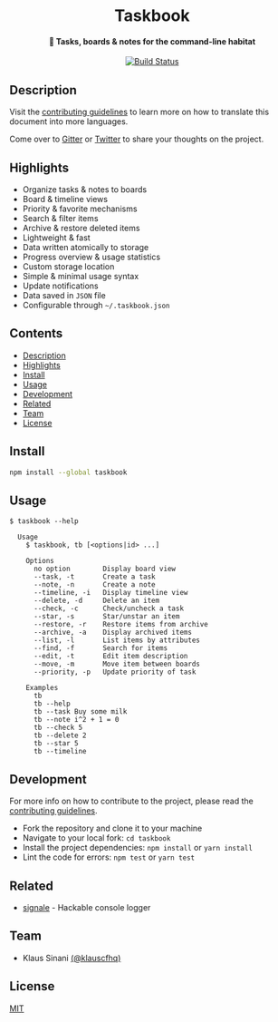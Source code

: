 <h1 align="center">
  Taskbook
</h1>

<h4 align="center">
  📓 Tasks, boards & notes for the command-line habitat
</h4>

<p align="center">
  <a href="https://travis-ci.com/klauscfhq/taskbook">
    <img alt="Build Status" src="https://travis-ci.com/klauscfhq/taskbook.svg?branch=master">
  </a>
</p>

## Description

Visit the [contributing guidelines](https://github.com/klauscfhq/taskbook/blob/master/contributing.md#translating-documentation) to learn more on how to translate this document into more languages.

Come over to [Gitter](https://gitter.im/klauscfhq/taskbook) or [Twitter](https://twitter.com/klauscfhq) to share your thoughts on the project.

## Highlights

- Organize tasks & notes to boards
- Board & timeline views
- Priority & favorite mechanisms
- Search & filter items
- Archive & restore deleted items
- Lightweight & fast
- Data written atomically to storage
- Progress overview & usage statistics
- Custom storage location
- Simple & minimal usage syntax
- Update notifications
- Data saved in `JSON` file
- Configurable through `~/.taskbook.json`

## Contents

- [Description](#description)
- [Highlights](#highlights)
- [Install](#install)
- [Usage](#usage)
- [Development](#development)
- [Related](#related)
- [Team](#team)
- [License](#license)

## Install

```bash
npm install --global taskbook
```

## Usage

```
$ taskbook --help

  Usage
    $ taskbook, tb [<options|id> ...]

    Options
      no option        Display board view
      --task, -t       Create a task
      --note, -n       Create a note
      --timeline, -i   Display timeline view
      --delete, -d     Delete an item
      --check, -c      Check/uncheck a task
      --star, -s       Star/unstar an item
      --restore, -r    Restore items from archive
      --archive, -a    Display archived items
      --list, -l       List items by attributes
      --find, -f       Search for items
      --edit, -t       Edit item description
      --move, -m       Move item between boards
      --priority, -p   Update priority of task

    Examples
      tb
      tb --help
      tb --task Buy some milk
      tb --note i^2 + 1 = 0
      tb --check 5
      tb --delete 2
      tb --star 5
      tb --timeline
```

## Development

For more info on how to contribute to the project, please read the [contributing guidelines](https://github.com/klauscfhq/taskbook/blob/master/contributing.md).

- Fork the repository and clone it to your machine
- Navigate to your local fork: `cd taskbook`
- Install the project dependencies: `npm install` or `yarn install`
- Lint the code for errors: `npm test` or `yarn test`

## Related

- [signale](https://github.com/klauscfhq/signale) - Hackable console logger

## Team

- Klaus Sinani [(@klauscfhq)](https://github.com/klauscfhq)

## License

[MIT](https://github.com/klauscfhq/taskbook/blob/master/license.md)
